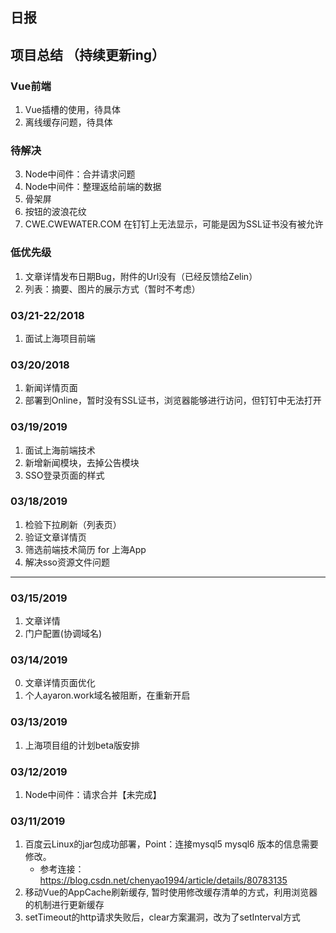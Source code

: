 ## 日报

## 项目总结 （持续更新ing）
### Vue前端
1. Vue插槽的使用，待具体
2. 离线缓存问题，待具体

### 待解决
3. Node中间件：合并请求问题
4. Node中间件：整理返给前端的数据
6. 骨架屏
8. 按钮的波浪花纹
10. CWE.CWEWATER.COM 在钉钉上无法显示，可能是因为SSL证书没有被允许

### 低优先级
1. 文章详情发布日期Bug，附件的Url没有（已经反馈给Zelin）
2. 列表：摘要、图片的展示方式（暂时不考虑）

### 03/21-22/2018
1. 面试上海项目前端

### 03/20/2018
1. 新闻详情页面
2. 部署到Online，暂时没有SSL证书，浏览器能够进行访问，但钉钉中无法打开

### 03/19/2019
1. 面试上海前端技术
2. 新增新闻模块，去掉公告模块
3. SSO登录页面的样式

### 03/18/2019
1. 检验下拉刷新（列表页）
2. 验证文章详情页
3. 筛选前端技术简历 for 上海App
4. 解决sso资源文件问题

---------------------------------------------------
### 03/15/2019
1. 文章详情
2. 门户配置(协调域名)

### 03/14/2019
0. 文章详情页面优化
1. 个人ayaron.work域名被阻断，在重新开启

### 03/13/2019
1. 上海项目组的计划beta版安排 

### 03/12/2019
1. Node中间件：请求合并【未完成】

### 03/11/2019
1. 百度云Linux的jar包成功部署，Point：连接mysql5 mysql6 版本的信息需要修改。
    - 参考连接：https://blog.csdn.net/chenyao1994/article/details/80783135
2. 移动Vue的AppCache刷新缓存, 暂时使用修改缓存清单的方式，利用浏览器的机制进行更新缓存
3. setTimeout的http请求失败后，clear方案漏洞，改为了setInterval方式

